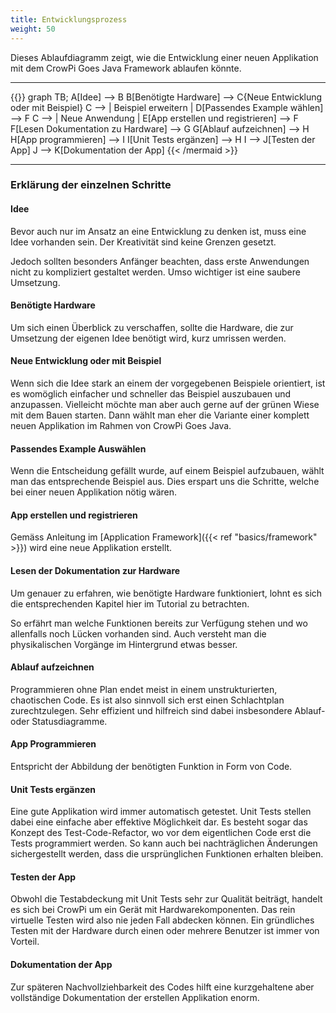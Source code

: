 ```yaml
---
title: Entwicklungsprozess
weight: 50
---
```

Dieses Ablaufdiagramm zeigt, wie die Entwicklung einer neuen Applikation mit dem CrowPi Goes Java Framework ablaufen könnte.

---

{{<mermaid align="middle">}}
graph TB;
A[Idee] --> B
B[Benötigte Hardware] --> C{Neue Entwicklung oder mit Beispiel}
C --> | Beispiel erweitern | D[Passendes Example wählen] --> F
C --> | Neue Anwendung | E[App erstellen und registrieren] --> F
F[Lesen Dokumentation zu Hardware] --> G
G[Ablauf aufzeichnen] --> H 
H[App programmieren] --> I
I[Unit Tests ergänzen] --> H
I --> J[Testen der App]
J --> K[Dokumentation der App]
{{< /mermaid >}}
 
---

### Erklärung der einzelnen Schritte
#### Idee
Bevor auch nur im Ansatz an eine Entwicklung zu denken ist, muss eine Idee vorhanden sein. Der Kreativität sind keine Grenzen gesetzt. 

Jedoch sollten besonders Anfänger beachten, dass erste Anwendungen nicht zu kompliziert gestaltet werden. Umso wichtiger ist eine saubere Umsetzung.


#### Benötigte Hardware
Um sich einen Überblick zu verschaffen, sollte die Hardware, die zur Umsetzung der eigenen Idee benötigt wird, kurz umrissen werden.

#### Neue Entwicklung oder mit Beispiel
Wenn sich die Idee stark an einem der vorgegebenen Beispiele orientiert, ist es womöglich einfacher und schneller das Beispiel auszubauen und anzupassen. Vielleicht möchte man aber auch gerne auf der grünen Wiese mit dem Bauen starten. Dann wählt man eher die Variante einer komplett neuen Applikation im Rahmen von CrowPi Goes Java.

#### Passendes Example Auswählen
Wenn die Entscheidung gefällt wurde, auf einem Beispiel aufzubauen, wählt man das entsprechende Beispiel aus. Dies erspart uns die Schritte, welche bei einer neuen Applikation nötig wären.

#### App erstellen und registrieren
Gemäss Anleitung im [Application Framework]({{< ref "basics/framework" >}}) wird eine neue Applikation erstellt.

#### Lesen der Dokumentation zur Hardware
Um genauer zu erfahren, wie benötigte Hardware funktioniert, lohnt es sich die entsprechenden Kapitel hier im Tutorial zu betrachten.

So erfährt man welche Funktionen bereits zur Verfügung stehen und wo allenfalls noch Lücken vorhanden sind. Auch versteht man die physikalischen Vorgänge im Hintergrund etwas besser.

#### Ablauf aufzeichnen
Programmieren ohne Plan endet meist in einem unstrukturierten, chaotischen Code. Es ist also sinnvoll sich erst einen Schlachtplan zurechtzulegen. Sehr effizient und hilfreich sind dabei insbesondere Ablauf- oder Statusdiagramme.

#### App Programmieren
Entspricht der Abbildung der benötigten Funktion in Form von Code.

#### Unit Tests ergänzen
Eine gute Applikation wird immer automatisch getestet. Unit Tests stellen dabei eine einfache aber effektive Möglichkeit dar. Es besteht sogar das Konzept des Test-Code-Refactor, wo vor dem eigentlichen Code erst die Tests programmiert werden. So kann auch bei nachträglichen Änderungen sichergestellt werden, dass die ursprünglichen Funktionen erhalten bleiben.

#### Testen der App
Obwohl die Testabdeckung mit Unit Tests sehr zur Qualität beiträgt, handelt es sich bei CrowPi um ein Gerät mit Hardwarekomponenten. Das rein virtuelle Testen wird also nie jeden Fall abdecken können. Ein gründliches Testen mit der Hardware durch einen oder mehrere Benutzer ist immer von Vorteil.

#### Dokumentation der App
Zur späteren Nachvollziehbarkeit des Codes hilft eine kurzgehaltene aber vollständige Dokumentation der erstellen Applikation enorm.
